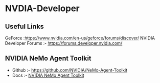 # NVDIA-Developer



## Useful Links

 GeForce :https://www.nvidia.com/en-us/geforce/forums/discover/ 
 NVIDIA Developer Forums :- https://forums.developer.nvidia.com/



 ## NVIDIA NeMo Agent Toolkit
 - Github :- https://github.com/NVIDIA/NeMo-Agent-Toolkit
 - Docs :- [NVIDIA NeMo Agent Toolkit](https://docs.nvidia.com/nemo/agent-toolkit/latest/index.html)
